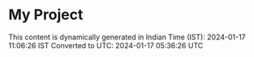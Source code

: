 # My Project

This content is dynamically generated in Indian Time (IST): 2024-01-17 11:06:26 IST
Converted to UTC: 2024-01-17 05:36:26 UTC
